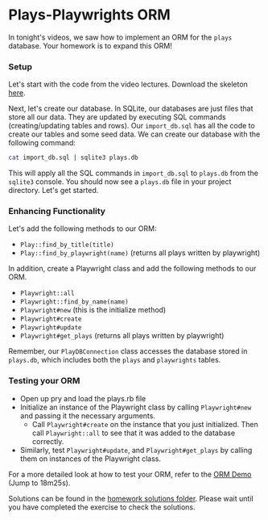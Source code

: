 # Plays-Playwrights ORM

In tonight's videos, we saw how to implement an ORM for the `plays` database.  Your homework is to expand this ORM!  

### Setup

Let's start with the code from the video lectures. Download the skeleton [here][skeleton].

Next, let's create our database. In SQLite, our databases are just files that store all our data. They are updated by executing SQL commands (creating/updating tables and rows). Our `import_db.sql` has all the code to create our tables and some seed data. We can create our database with the following command:

```sh
cat import_db.sql | sqlite3 plays.db
```

This will apply all the SQL commands in `import_db.sql` to `plays.db` from the `sqlite3` console. You should now see a `plays.db` file in your project directory. Let's get started.

### Enhancing Functionality

Let's add the following methods to our ORM:
  * `Play::find_by_title(title)`
  * `Play::find_by_playwright(name)` (returns all plays written by playwright)

In addition, create a Playwright class and add the following methods to our ORM.
  * `Playwright::all`
  * `Playwright::find_by_name(name)`
  * `Playwright#new` (this is the initialize method)
  * `Playwright#create`
  * `Playwright#update`
  * `Playwright#get_plays` (returns all plays written by playwright)

Remember, our `PlayDBConnection` class accesses the database stored in `plays.db`, which includes both the `plays` and `playwrights` tables.

### Testing your ORM

* Open up pry and load the plays.rb file
* Initialize an instance of the Playwright class by calling `Playwright#new` and passing it the necessary arguments.
  * Call `Playwright#create` on the instance that you just initialized. Then call `Playwright::all` to see that it was added to the database correctly.
* Similarly, test `Playwright#update`, and `Playwright#get_plays` by calling them on instances of the Playwright class.

For a more detailed look at how to test your ORM, refer to the [ORM Demo][orm-demo-video] (Jump to 18m25s).

Solutions can be found in the [homework solutions folder][solution].  Please wait until you have completed the exercise to check the solutions.  

[skeleton]: skeleton.zip?raw=true
[solution]: solution
[orm-demo-video]: https://vimeo.com/167672029#t=18m24s
